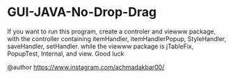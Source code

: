 # GUI-JAVA-No-Drop-Drag
If you want to run this program, create a controler and viewww package, with the controller containing itemHandler, itemHandlerPopup, StyleHandler, saveHandler, setHandler. while the viewww package is jTableFix, PopupTest, Internal, and view.
Good luck

@author https://www.instagram.com/achmadakbar00/
